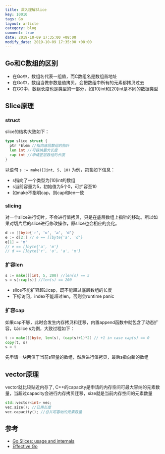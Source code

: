 ```yaml
---
title: 深入理解Slice
key: 10010
tags: Go
layout: article
category: blog
comment: true
date: 2019-10-09 17:35:00 +08:00
modify_date: 2019-10-09 17:35:00 +08:00
---
```


## Go和C数组的区别
- 在Go中，数组名代表一组值，而C数组名是数组首地址
- 在Go中，数组当做参数是值拷贝，会把数组中所有的元素都拷贝过去
- 在GO中，数组长度也是类型的一部分，如[10]int和[20]int是不同的数据类型

## Slice原理

### struct

slice的结构大致如下：

```go
type slice struct {
  ptr *Elem //指向底层数组的指针
  len int //可容纳最大长度
  cap int //申请底层数组的长度
}
```

以语句 `s := make([]int, 5, 10)` 为例，包含如下信息：
- s指向了一个类型为[10]int的数组
- s当前容量为5，初始值为5个0，可扩容至10
- 如make不指明cap，则cap和len一致

### slicing
对一个slice进行切片，不会进行值拷贝，只是在底层数组上指针的移动。所以如果对切片后的slice进行修改操作，原slice也会相应的变化。
```go
d := []byte{'r', 'o', 'a', 'd'}
e := d[2:] // e == []byte{'a', 'd'}
e[1] = 'm'
// e == []byte{'a', 'm'}
// d == []byte{'r', 'o', 'a', 'm'}
```

### 扩容len
```go
s := make([]int, 5, 200) //len(s) == 5
s = s[:cap(s)] //len(s) == 200
```
- slice不能扩容超过cap，既不能超过底层数组的长度
- 下标访问，index不能超过len，否则会runtime panic

### 扩容cap
如果cap不够，此时会发生内存拷贝和迁移，内置append函数中就包含了动态扩容，以slice s为例，大致过程如下：
```go
t := make([]byte, len(s), (cap(s)+1)*2) // +1 in case cap(s) == 0
copy(t, s)
s = t
```
先申请一块两倍于当前s容量的数组，然后进行值拷贝，最后s指向新的数组

## vector原理

vector就比较贴近内存了, C++的capacity是申请的内存空间可最大容纳的元素数量，当超过capacity会进行内存拷贝迁移，size就是当前内存空间的元素数量

```c++
std::vector<int> vec;
vec.size(); //已用长度
vec.capacity(); //总共可容纳的元素数量
```

## 参考
- [Go Slices: usage and internals](https://blog.golang.org/go-slices-usage-and-internals)
- [Effective Go](https://golang.org/doc/effective_go.html#slices)